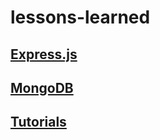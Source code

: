 # lessons-learned

## [Express.js](https://github.com/FrisoDenijs/lessons-learned/blob/master/expressjs.md)

## [MongoDB](https://github.com/FrisoDenijs/lessons-learned/blob/master/mongodb.md)

## [Tutorials](https://github.com/FrisoDenijs/lessons-learned/blob/master/tutorials.md)
